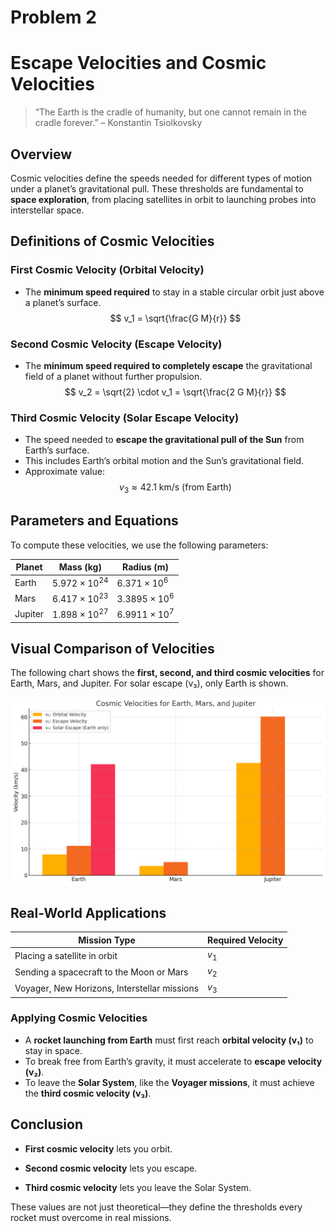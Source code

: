 # Problem 2

# Escape Velocities and Cosmic Velocities

> “The Earth is the cradle of humanity, but one cannot remain in the cradle forever.” – Konstantin Tsiolkovsky

## Overview

Cosmic velocities define the speeds needed for different types of motion under a planet’s gravitational pull. These thresholds are fundamental to **space exploration**, from placing satellites in orbit to launching probes into interstellar space.


## Definitions of Cosmic Velocities

### First Cosmic Velocity (Orbital Velocity)
- The **minimum speed required** to stay in a stable circular orbit just above a planet’s surface.
$$
v_1 = \sqrt{\frac{G M}{r}}
$$



### Second Cosmic Velocity (Escape Velocity)
- The **minimum speed required to completely escape** the gravitational field of a planet without further propulsion.
$$
v_2 = \sqrt{2} \cdot v_1 = \sqrt{\frac{2 G M}{r}}
$$



### Third Cosmic Velocity (Solar Escape Velocity)
- The speed needed to **escape the gravitational pull of the Sun** from Earth’s surface.
- This includes Earth’s orbital motion and the Sun’s gravitational field.
- Approximate value:  
$$
v_3 \approx 42.1 \text{ km/s (from Earth)}
$$


## Parameters and Equations

To compute these velocities, we use the following parameters:

| Planet   | Mass (kg)        | Radius (m)     |
|----------|------------------|----------------|
| Earth    | $5.972 \times 10^{24}$ | $6.371 \times 10^6$ |
| Mars     | $6.417 \times 10^{23}$ | $3.3895 \times 10^6$ |
| Jupiter  | $1.898 \times 10^{27}$ | $6.9911 \times 10^7$ |



## Visual Comparison of Velocities

The following chart shows the **first, second, and third cosmic velocities** for Earth, Mars, and Jupiter. For solar escape (v₃), only Earth is shown.

![Cosmic Velocities Comparison](output.png)


## Real-World Applications

| Mission Type | Required Velocity |
|--------------|-------------------|
| Placing a satellite in orbit | $v_1$ |
| Sending a spacecraft to the Moon or Mars | $v_2$ |
| Voyager, New Horizons, Interstellar missions | $v_3$ |


### Applying Cosmic Velocities

- A **rocket launching from Earth** must first reach **orbital velocity (v₁)** to stay in space.
- To break free from Earth’s gravity, it must accelerate to **escape velocity (v₂)**.
- To leave the **Solar System**, like the **Voyager missions**, it must achieve the **third cosmic velocity (v₃)**.


## Conclusion

- **First cosmic velocity** lets you orbit.

- **Second cosmic velocity** lets you escape.

- **Third cosmic velocity** lets you leave the Solar System.

These values are not just theoretical—they define the thresholds every rocket must overcome in real missions.





